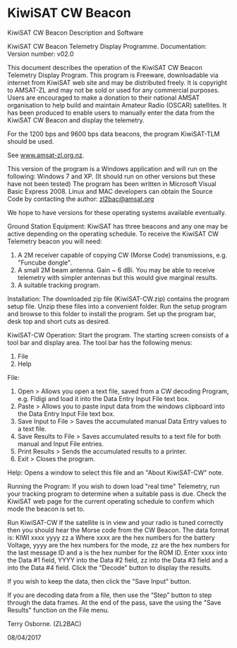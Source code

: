 # KiwiSAT CW Beacon
 KiwiSAT CW Beacon Description and Software

KiwiSAT CW Beacon Telemetry Display Programme.
Documentation:
Version number: v02.0

This document describes the operation of the KiwiSAT CW Beacon Telemetry Display Program.
This program is Freeware, downloadable via internet from KiwiSAT web site and may be distributed freely. It is copyright to AMSAT-ZL and may not be sold or used for any commercial purposes.
Users are encouraged to make a donation to their national AMSAT organisation to help build and maintain Amateur Radio (OSCAR) satellites. 
It has been produced to enable users to manually enter the data from the KiwiSAT CW Beacon and display the telemetry.

For the 1200 bps and 9600 bps data beacons, the program KiwiSAT-TLM should be used.

See www.amsat-zl.org.nz.

This version of the program is a Windows application and will run on the following:
Windows 7 and XP. (It should run on other versions but these have not been tested)
The program has been written in Microsoft Visual Basic Express 2008.
Linux and MAC developers can obtain the Source Code by contacting the author:
zl2bac@amsat.org

We hope to have versions for these operating systems available eventually.

Ground Station Equipment:
KiwiSAT has three beacons and any one may be active depending on the operating schedule.
To receive the KiwiSAT CW Telemetry beacon you will need:
1) A 2M receiver capable of copying CW (Morse Code) transmissions, e.g. "Funcube dongle".
2) A small 2M beam antenna. Gain ~ 6 dBi.  You may be able to receive telemetry with simpler antennas but this would give marginal results.
3) A suitable tracking program.

Installation:
The downloaded zip file (KiwiSAT-CW.zip) contains the program setup file.
Unzip these files into a convenient folder.
Run the setup program and browse to this folder to install the program.
Set up the program bar, desk top and short cuts as desired. 

KiwiSAT-CW Operation:
Start the program.
The starting screen consists of a tool bar and display area.
The tool bar has the following menus:
1) File
2) Help

File:
1) Open > Allows you open a text file, saved from a CW decoding Program, e.g. Fldigi and load it into the Data Entry Input File text box.
2) Paste > Allows you to paste input data from the windows clipboard into the Data Entry Input File text box.
3) Save Input to File > Saves the accumulated manual Data Entry values to a text file.
4) Save Results to File > Saves accumulated results to a text file for both manual and Input File entries.
5) Print Results > Sends the accumulated results to a printer.
6) Exit > Closes the program.

Help:
Opens a window to select this file and an "About KiwiSAT-CW" note.

Running the Program:
If you wish to down load "real time" Telemetry, run your tracking program to determine when a suitable pass is due.
Check the KiwiSAT web page for the current operating schedule to confirm which mode the beacon is set to.

Run KiwiSAT-CW
If the satellite is in view and your radio is tuned correctly then you should hear the Morse code from the CW Beacon.
The data format is: KIWI xxxx yyyy zz a
Where xxxx are the hex numbers for the battery Voltage, yyyy are the hex numbers for the mode, zz are the hex numbers for the last message ID and a is the hex number for the ROM ID.
Enter xxxx into the Data #1 field, YYYY into the Data #2 field, zz into the Data #3 field and a into the Data #4 field.
Click the "Decode" button to display the results.

If you wish to keep the data, then click the "Save Input" button.

If you are decoding data from a file, then use the “Step” button to step through the data frames. 
At the end of the pass, save the using the "Save Results" function on the File menu.

Terry Osborne. (ZL2BAC)

08/04/2017
